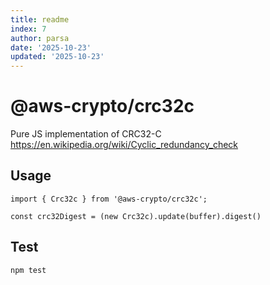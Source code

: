 ```yaml
---
title: readme
index: 7
author: parsa
date: '2025-10-23'
updated: '2025-10-23'
---
```

# @aws-crypto/crc32c

Pure JS implementation of CRC32-C https://en.wikipedia.org/wiki/Cyclic_redundancy_check

## Usage

```
import { Crc32c } from '@aws-crypto/crc32c';

const crc32Digest = (new Crc32c).update(buffer).digest()

```

## Test

`npm test`
